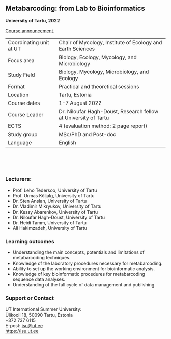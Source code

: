 ## Metabarcoding: from Lab to Bioinformatics
**University of Tartu, 2022**

[Course announcement](https://ut.ee/en/content/metabarcoding-lab-bioinformatics).

|                         |                                                                 |
|-------------------------|-----------------------------------------------------------------|
| Coordinating unit at UT | Chair of Mycology, Institute of Ecology and Earth Sciences      |
| Focus area              | Biology, Ecology, Mycology, and Microbiology                    |
| Study Field             | Biology, Mycology, Microbiology, and Ecology                    |
| Format 	  	          | Practical and theoretical sessions                              |
| Location                | Tartu, Estonia                                                  |
| Course dates            | 1-7 August 2022                                                 |
| Course Leader           | Dr. Niloufar Hagh-Doust, Research fellow at University of Tartu |
| ECTS                    |	4 (evaluation method: 2 page report)                            |
| Study group             | MSc/PhD and Post-doc                                            |
| Language                | English                                                         |

<br/>
<br/>
<br/>

### Lecturers:

- Prof. Leho Tedersoo, University of Tartu 
- Prof. Urmas Kõljalg, University of Tartu 
- Dr. Sten Anslan, University of Tartu 
- Dr. Vladimir Mikryukov, University of Tartu 
- Dr. Kessy Abarenkov, University of Tartu 
- Dr. Niloufar Hagh-Doust, University of Tartu 
- Dr. Heidi Tamm, University of Tartu 
- Ali Hakimzadeh, University of Tartu 


### Learning outcomes

- Understanding the main concepts, potentials and limitations of metabarcoding techniques.  
- Knowledge of the laboratory procedures necessary for metabarcoding. 
- Ability to set up the working environment for bioinformatic analysis. 
- Knowledge of key bioinformatic procedures for metabarcoding sequence data analyses.  
- Understanding of the full cycle of data management and publishing. 


### Support or Contact

UT International Summer University: <br/>
Ülikooli 18, 50090 Tartu, Estonia <br/>
+372 737 6115 <br/>
E-post: isu@ut.ee <br/>
https://isu.ut.ee <br/>

